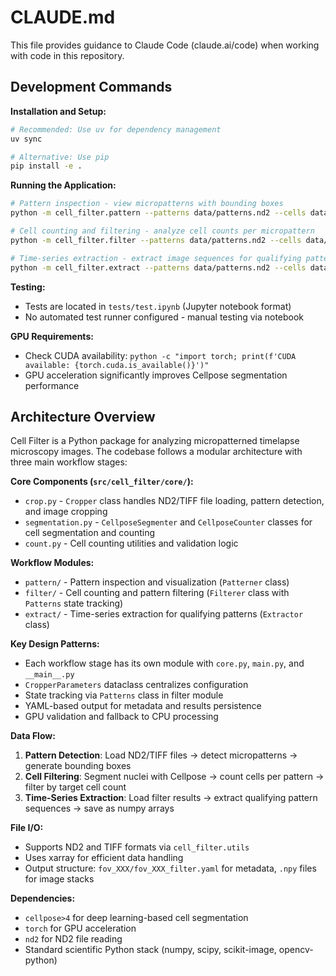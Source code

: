 # CLAUDE.md

This file provides guidance to Claude Code (claude.ai/code) when working with code in this repository.

## Development Commands

**Installation and Setup:**
```bash
# Recommended: Use uv for dependency management
uv sync

# Alternative: Use pip
pip install -e .
```

**Running the Application:**
```bash
# Pattern inspection - view micropatterns with bounding boxes
python -m cell_filter.pattern --patterns data/patterns.nd2 --cells data/cells.nd2 --nuclei-channel 1 --fov 0

# Cell counting and filtering - analyze cell counts per micropattern
python -m cell_filter.filter --patterns data/patterns.nd2 --cells data/cells.nd2 --n-cells 4 --output data/analysis/ --all

# Time-series extraction - extract image sequences for qualifying patterns
python -m cell_filter.extract --patterns data/patterns.nd2 --cells data/cells.nd2 --filter-results data/analysis/ --output data/analysis/ --min-frames 20
```

**Testing:**
- Tests are located in `tests/test.ipynb` (Jupyter notebook format)
- No automated test runner configured - manual testing via notebook

**GPU Requirements:**
- Check CUDA availability: `python -c "import torch; print(f'CUDA available: {torch.cuda.is_available()}')"`
- GPU acceleration significantly improves Cellpose segmentation performance

## Architecture Overview

Cell Filter is a Python package for analyzing micropatterned timelapse microscopy images. The codebase follows a modular architecture with three main workflow stages:

**Core Components (`src/cell_filter/core/`):**
- `crop.py` - `Cropper` class handles ND2/TIFF file loading, pattern detection, and image cropping
- `segmentation.py` - `CellposeSegmenter` and `CellposeCounter` classes for cell segmentation and counting
- `count.py` - Cell counting utilities and validation logic

**Workflow Modules:**
- `pattern/` - Pattern inspection and visualization (`Patterner` class)
- `filter/` - Cell counting and pattern filtering (`Filterer` class with `Patterns` state tracking)
- `extract/` - Time-series extraction for qualifying patterns (`Extractor` class)

**Key Design Patterns:**
- Each workflow stage has its own module with `core.py`, `main.py`, and `__main__.py`
- `CropperParameters` dataclass centralizes configuration
- State tracking via `Patterns` class in filter module
- YAML-based output for metadata and results persistence
- GPU validation and fallback to CPU processing

**Data Flow:**
1. **Pattern Detection**: Load ND2/TIFF files → detect micropatterns → generate bounding boxes
2. **Cell Filtering**: Segment nuclei with Cellpose → count cells per pattern → filter by target cell count
3. **Time-Series Extraction**: Load filter results → extract qualifying pattern sequences → save as numpy arrays

**File I/O:**
- Supports ND2 and TIFF formats via `cell_filter.utils`
- Uses xarray for efficient data handling
- Output structure: `fov_XXX/fov_XXX_filter.yaml` for metadata, `.npy` files for image stacks

**Dependencies:**
- `cellpose>4` for deep learning-based cell segmentation
- `torch` for GPU acceleration
- `nd2` for ND2 file reading
- Standard scientific Python stack (numpy, scipy, scikit-image, opencv-python)
